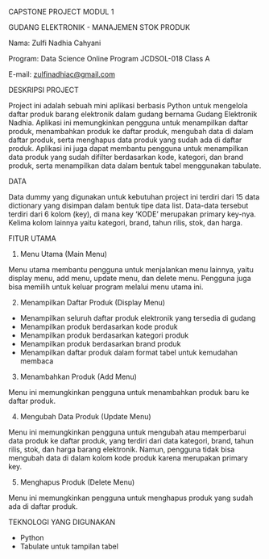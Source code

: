 CAPSTONE PROJECT MODUL 1 

GUDANG ELEKTRONIK - MANAJEMEN STOK PRODUK

Nama: Zulfi Nadhia Cahyani

Program: Data Science Online Program JCDSOL-018 Class A

E-mail: zulfinadhiac@gmail.com




DESKRIPSI PROJECT

Project ini adalah sebuah mini aplikasi berbasis Python untuk mengelola daftar produk barang elektronik dalam gudang bernama Gudang Elektronik Nadhia. 
Aplikasi ini memungkinkan pengguna untuk menampilkan daftar produk, menambahkan produk ke daftar produk, mengubah data di dalam daftar produk, serta menghapus data produk yang sudah ada di daftar produk. 
Aplikasi ini juga dapat membantu pengguna untuk menampilkan data produk yang sudah difilter berdasarkan kode, kategori, dan brand produk, serta menampilkan data dalam bentuk tabel menggunakan tabulate.

DATA

Data dummy yang digunakan untuk kebutuhan project ini terdiri dari 15 data dictionary yang disimpan dalam bentuk tipe data list. 
Data-data tersebut terdiri dari 6 kolom (key), di mana key ‘KODE’ merupakan primary key-nya. Kelima kolom lainnya yaitu kategori, brand, tahun rilis, stok, dan harga.

FITUR UTAMA
1.	Menu Utama (Main Menu)
   
Menu utama membantu pengguna untuk menjalankan menu lainnya, yaitu display menu, add menu, update menu, dan delete menu.
Pengguna juga bisa memilih untuk keluar program melalui menu utama ini.

2.	Menampilkan Daftar Produk (Display Menu)

-	Menampilkan seluruh daftar produk elektronik yang tersedia di gudang
-	Menampilkan produk berdasarkan kode produk
-	Menampilkan produk berdasarkan kategori produk
-	Menampilkan produk berdasarkan brand produk
-	Menampilkan daftar produk dalam format tabel untuk kemudahan membaca

3.	Menambahkan Produk (Add Menu)
   
Menu ini memungkinkan pengguna untuk menambahkan produk baru ke daftar produk.

4.	Mengubah Data Produk (Update Menu)

Menu ini memungkinkan pengguna untuk mengubah atau memperbarui data produk ke daftar produk, yang terdiri dari data kategori, brand, tahun rilis, stok, dan harga barang elektronik.
Namun, pengguna tidak bisa mengubah data di dalam kolom kode produk karena merupakan primary key.

5.	Menghapus Produk (Delete Menu)

Menu ini memungkinkan pengguna untuk menghapus produk yang sudah ada di daftar produk.


TEKNOLOGI YANG DIGUNAKAN
-	Python
-	Tabulate untuk tampilan tabel
